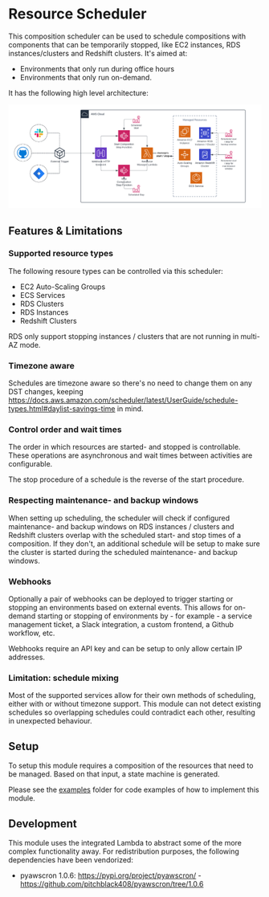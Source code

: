 # Resource Scheduler

This composition scheduler can be used to schedule compositions with components that can be temporarily stopped, like EC2 instances, RDS instances/clusters and Redshift clusters. It's aimed at:

* Environments that only run during office hours
* Environments that only run on-demand.

It has the following high level architecture:

![Architecture](docs/architecture.png)

## Features & Limitations

### Supported resource types

The following resoure types can be controlled via this scheduler:

* EC2 Auto-Scaling Groups
* ECS Services
* RDS Clusters
* RDS Instances
* Redshift Clusters

RDS only support stopping instances / clusters that are not running in multi-AZ mode.

### Timezone aware

Schedules are timezone aware so there's no need to change them on any DST changes, keeping https://docs.aws.amazon.com/scheduler/latest/UserGuide/schedule-types.html#daylist-savings-time in mind.

### Control order and wait times

The order in which resources are started- and stopped is controllable. These operations are asynchronous and wait times between activities are configurable.

The stop procedure of a schedule is the reverse of the start procedure.

### Respecting maintenance- and backup windows

When setting up scheduling, the scheduler will check if configured maintenance- and backup windows on RDS instances / clusters and Redshift clusters overlap with the scheduled start- and stop times of a composition. If they don't, an additional schedule will be setup to make sure the cluster is started during the scheduled maintenance- and backup windows.

### Webhooks

Optionally a pair of webhooks can be deployed to trigger starting or stopping an environments based on external events. This allows for on-demand starting or stopping of environments by - for example - a service management ticket, a Slack integration, a custom frontend, a Github workflow, etc.

Webhooks require an API key and can be setup to only allow certain IP addresses.

### Limitation: schedule mixing

Most of the supported services allow for their own methods of scheduling, either with or without timezone support. This module can not detect existing schedules so overlapping schedules could contradict each other, resulting in unexpected behaviour.

## Setup

To setup this module requires a composition of the resources that need to be managed. Based on that input, a state machine is generated.

Please see the [examples](examples/) folder for code examples of how to implement this module.

## Development

This module uses the integrated Lambda to abstract some of the more complex functionality away. For redistribution purposes, the following dependencies have been vendorized:

* pyawscron 1.0.6: https://pypi.org/project/pyawscron/ - https://github.com/pitchblack408/pyawscron/tree/1.0.6
